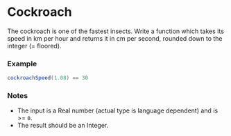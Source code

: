 # Cockroach
The cockroach is one of the fastest insects. Write a function which takes its speed in km per hour and returns it in cm per second, rounded down to the integer (= floored).

### Example
```java
cockroachSpeed(1.08) == 30
```
### Notes
* The input is a Real number (actual type is language dependent) and is >= `0`. 
* The result should be an Integer.